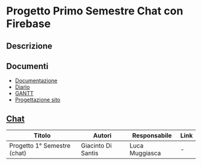 # Progetto Primo Semestre Chat con Firebase

## Descrizione


## Documenti
- [Documentazione](Documenti/DocumentazioneCompleta.md)
- [Diario](Documenti/Diari)
- [GANTT](Documenti/GANTT.png)
- [Progettazione sito](Documenti/Design)

## [Chat](Chat)



| Titolo | Autori | Responsabile | Link |
| ------ | ------ | ------------ | ---- |
| Progetto 1° Semestre (chat) | Giacinto Di Santis | Luca Muggiasca | - |
